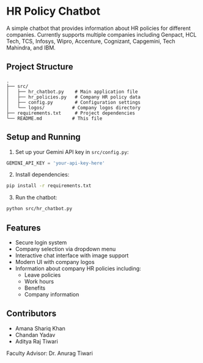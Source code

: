 # HR Policy Chatbot

A simple chatbot that provides information about HR policies for different companies. Currently supports multiple companies including Genpact, HCL Tech, TCS, Infosys, Wipro, Accenture, Cognizant, Capgemini, Tech Mahindra, and IBM.

## Project Structure
```
.
├── src/
│   ├── hr_chatbot.py    # Main application file
│   ├── hr_policies.py   # Company HR policy data
│   ├── config.py        # Configuration settings
│   └── logos/          # Company logos directory
├── requirements.txt     # Project dependencies
└── README.md           # This file
```

## Setup and Running

1. Set up your Gemini API key in `src/config.py`:
```python
GEMINI_API_KEY = 'your-api-key-here'
```

2. Install dependencies:
```bash
pip install -r requirements.txt
```

3. Run the chatbot:
```bash
python src/hr_chatbot.py
```

## Features
- Secure login system
- Company selection via dropdown menu
- Interactive chat interface with image support
- Modern UI with company logos
- Information about company HR policies including:
  - Leave policies
  - Work hours
  - Benefits
  - Company information

## Contributors
- Amana Shariq Khan
- Chandan Yadav
- Aditya Raj Tiwari

Faculty Advisor: Dr. Anurag Tiwari
